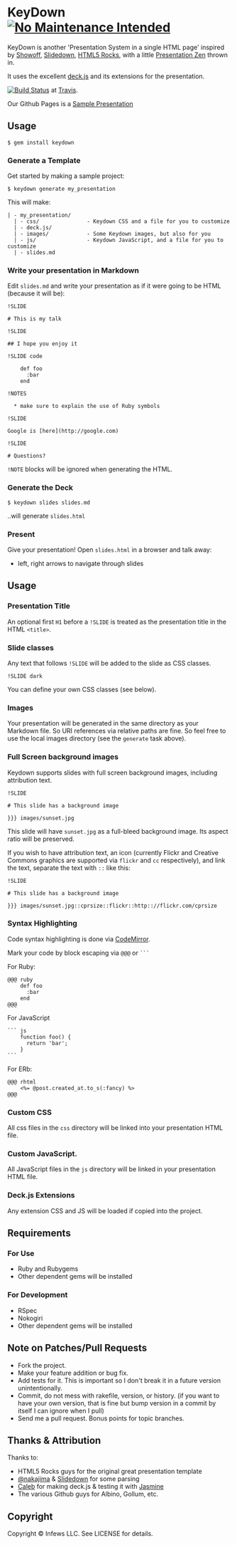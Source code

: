 # KeyDown [![No Maintenance Intended](http://unmaintained.tech/badge.svg)](http://unmaintained.tech/)

KeyDown is another 'Presentation System in a single HTML page' inspired by [Showoff](http://github.com/drnic/showoff), [Slidedown](http://github.com/nakajima/slidedown),
[HTML5 Rocks](http://studio.html5rocks.com/#Deck), with a little [Presentation Zen](http://amzn.to/8X55H2) thrown in.

It uses the excellent [deck.js](http://imakewebthings.github.com/deck.js) and its extensions for the presentation.

[![Build Status](https://secure.travis-ci.org/infews/keydown.png)](http://travis-ci.org/infews/keydown) at [Travis](http://travis-ci.org).

Our Github Pages is a [Sample Presentation](http://infews.github.com/keydown)

## Usage
    $ gem install keydown

### Generate a Template

Get started by making a sample project:

    $ keydown generate my_presentation

This will make:

    | - my_presentation/
      | - css/               - Keydown CSS and a file for you to customize
      | - deck.js/
      | - images/            - Some Keydown images, but also for you
      | - js/                - Keydown JavaScript, and a file for you to customize
      | - slides.md

### Write your presentation in Markdown

Edit `slides.md` and write your presentation as if it were going to be HTML (because it will be):

    !SLIDE
    
    # This is my talk
    
    !SLIDE
    
    ## I hope you enjoy it
    
    !SLIDE code
    
        def foo
          :bar
        end
    
	!NOTES
	
	  * make sure to explain the use of Ruby symbols	
	
    !SLIDE
    
    Google is [here](http://google.com)
    
    !SLIDE
    
    # Questions?

`!NOTE` blocks will be ignored when generating the HTML.

### Generate the Deck

    $ keydown slides slides.md

..will generate `slides.html`

### Present

Give your presentation! Open `slides.html` in a browser and talk away:

  * left, right arrows to navigate through slides

## Usage

### Presentation Title

An optional first `H1` before a `!SLIDE` is treated as the presentation title in the HTML `<title>`.
	
### Slide classes

Any text that follows `!SLIDE` will be added to the slide as CSS classes. 

    !SLIDE dark

You can define your own CSS classes (see below).

### Images 

Your presentation will be generated in the same directory as your Markdown file. So URI references via relative paths
are fine.  So feel free to use the local images directory (see the `generate` task above).

### Full Screen background images

Keydown supports slides with full screen background images, including attribution text.

    !SLIDE
    
    # This slide has a background image
    
    }}} images/sunset.jpg

This slide will have `sunset.jpg` as a full-bleed background image. Its aspect ratio will be preserved.

If you wish to have attribution text, an icon (currently Flickr and Creative Commons graphics are supported via `flickr` and `cc` respectively), and link the text, separate the text with `::` like this:


    !SLIDE
    
    # This slide has a background image
     
    }}} images/sunset.jpg::cprsize::flickr::http:://flickr.com/cprsize

### Syntax Highlighting

Code syntax highlighting is done via [CodeMirror](http://codemirror.net).

Mark your code by block escaping via `@@@` or ` ``` `

For Ruby:

    @@@ ruby
        def foo
          :bar
        end
    @@@

For JavaScript

    ``` js
        function foo() {
          return 'bar';
        }
    ```

For ERb:

    @@@ rhtml
        <%= @post.created_at.to_s(:fancy) %>
    @@@

### Custom CSS

All css files in the `css` directory will be linked into your presentation HTML file.

### Custom JavaScript.

All JavaScript files in the `js` directory will be linked in your presentation HTML file.

### Deck.js Extensions

Any extension CSS and JS will be loaded if copied into the project.


## Requirements

### For Use

   * Ruby and Rubygems
   * Other dependent gems will be installed

### For Development

   * RSpec
   * Nokogiri
   * Other dependent gems will be installed

## Note on Patches/Pull Requests
 
  * Fork the project.
  * Make your feature addition or bug fix.
  * Add tests for it. This is important so I don't break it in a future version unintentionally.
  * Commit, do not mess with rakefile, version, or history. (if you want to have your own version, that is fine but bump version in a commit by itself I can ignore when I pull)
  * Send me a pull request. Bonus points for topic branches.

## Thanks & Attribution

Thanks to:

* HTML5 Rocks guys for the original great presentation template
* [@nakajima](http://twitter.com/nakajima) & [Slidedown](http://github.com/nakajima/slidedown) for some parsing
* [Caleb](http://github.com/imakewebthings) for making deck.js & testing it with [Jasmine](http://pivotal.github.com/jasmine)
* The various Github guys for Albino, Gollum, etc.

## Copyright

Copyright &copy; Infews LLC. See LICENSE for details.
